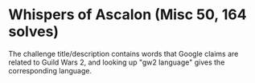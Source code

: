 # Whispers of Ascalon (Misc 50, 164 solves)

The challenge title/description contains words that Google claims are related to Guild Wars 2, and looking up "gw2 language" gives the corresponding language.